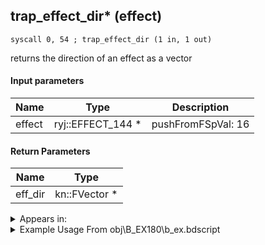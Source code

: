 ## trap_effect_dir* (effect)

`syscall 0, 54 ; trap_effect_dir (1 in, 1 out)`

returns the direction of an effect as a vector

#### Input parameters
| Name | Type | Description
|------|------|------------
| effect   | ryj::EFFECT_144 *   | pushFromFSpVal: 16


#### Return Parameters
| Name | Type
|------|-----
| eff_dir   | kn::FVector *   


<details>
	<summary>Appears in:</summary>
| filename | Entity (obj)
|----------|-------------
| obj\B_EX180\b_ex.bdscript       | ((?) Xemnas’s dragon (Throne))          
| obj\F_BB090\f_bb.bdscript       | ((F) ??? (BB))          
| obj\F_NM180\f_nm.bdscript       | ((F) Present minigame (shooting machine) (NM))          
| obj\M_EX770\m_ex.bdscript       | ((M) Surveillance Robot)          
| obj\M_EX770_RAW\m_ex.bdscript       | ((M) Surveillance Robot (RAW) (1000 battle))          
| obj\M_EX770_TR\m_ex.bdscript       | ((M) Surveillance Robot (TR))          
| obj\M_EX770_TR_RAW\m_ex.bdscript       | ()          

</details>

<details>
	<summary>Example Usage From obj\B_EX180\b_ex.bdscript</summary>
```plaintext
L347:
 popToSp 0
 pushFromPSpVal 0
 pushImm 11
 pushImm 0
 pushImm 0
 syscall 1, 21 ; trap_obj_effect_start (4 in, 1 out)
 popToSpVal 64
 pushFromPSpVal 112
 gosub 4, L429
 pushFromPSpVal 112
 pushImmf 0
 gosub 4, L521
 pushFromPSpVal 112
 pushImmf 0.001745
 pushImmf 10
 pushImmf 0.087266
 gosub 4, L530
 pushFromPSpVal 112
 pushImmf 1000
 gosub 4, L556
 pushFromPSpVal 112
 pushFromFSpVal 48
 gosub 4, L570
 pushImmf 0
 popToSpVal 100
 pushImmf 600
 popToSpVal 104
 pushFromFSpVal 16
 syscall 0, 54 ; trap_effect_dir (1 in, 1 out)
 memcpyToSp 16, 16
 pushFromPSp 16
 memcpyToSpVal 16, 80
 pushImm 0
 popToSpVal 196
 ret
```
</details>

